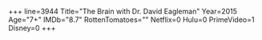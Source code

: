 +++
line=3944
Title="The Brain with Dr. David Eagleman"
Year=2015
Age="7+"
IMDb="8.7"
RottenTomatoes=""
Netflix=0
Hulu=0
PrimeVideo=1
Disney=0
+++

